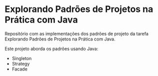 # Explorando Padrões de Projetos na Prática com Java

Repositório com as implementações dos padrões de projeto da tarefa Explorando Padrões de Projetos na Prática com Java.

 Este projeto aborda os padrões usando Java:

- Singleton
- Strategy
- Facade
